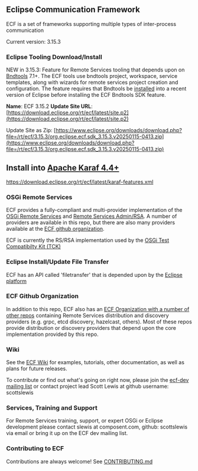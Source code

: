 ## Eclipse Communication Framework
ECF is a set of frameworks supporting multiple types of inter-process communication

Current version: 3.15.3

### Eclipse Tooling Download/Install
NEW in 3.15.3: Feature for Remote Services tooling that depends upon on [Bndtools](https://bndtools.org/) 7.1+.  The ECF tools use bndtools project, workspace, service templates, along with wizards for remote services project creation and configuration.  The feature requires that Bndtools be [installed](https://bndtools.org/installation.html) into a recent version of Eclipse before installing the ECF Bndtools SDK feature.

<b>Name</b>:  ECF 3.15.2
<b>Update Site URL</b>:  [https://download.eclipse.org/rt/ecf/latest/site.p2](https://download.eclipse.org/rt/ecf/latest/site.p2)

Update Site as Zip:  [https://www.eclipse.org/downloads/download.php?file=/rt/ecf/3.15.3/org.eclipse.ecf.sdk_3.15.3.v20250115-0413.zip](https://www.eclipse.org/downloads/download.php?file=/rt/ecf/3.15.3/org.eclipse.ecf.sdk_3.15.3.v20250115-0413.zip)

## Install into [Apache Karaf 4.4+](https://karaf.apache.org/)
https://download.eclipse.org/rt/ecf/latest/karaf-features.xml

### OSGi Remote Services
ECF provides a fully-compliant and multi-provider implementation of the [OSGi Remote Services](https://docs.osgi.org/specification/osgi.cmpn/7.0.0/service.remoteservices.html) and [Remote Services Admin/RSA](https://docs.osgi.org/specification/osgi.cmpn/7.0.0/service.remoteserviceadmin.html).  A number of providers are available in this repo, but there are also many providers available at the [ECF github organization](https://github.com/ECF).

ECF is currently the RS/RSA implementation used by the [OSGi Test Compatibilty Kit (TCK)](https://github.com/osgi/osgi)

### Eclipse Install/Update File Transfer
ECF has an API called 'filetransfer' that is depended upon by the [Eclipse platform](https://github.com/eclipse-platform)

### ECF Github Organization
In addition to this repo, ECF also has an [ECF Organization with a number of other repos](https://github.com/ECF) containing Remote Services distribution and discovery providers (e.g. grpc, etcd discovery, hazelcast, others). Most of these repos provide distribution or discovery providers that depend upon the core implementation provided by this repo.  

### Wiki
See the [ECF Wiki](https://wiki.eclipse.org/Eclipse_Communication_Framework_Project) for examples, tutorials, other documentation, as well as plans for future releases.

To contribute or find out what's going on right now, please join the [ecf-dev mailing list](https://accounts.eclipse.org/mailing-list/ecf-dev) or contact project lead Scott Lewis at github username: scottslewis

### Services, Training and Support
For Remote Services training, support, or expert OSGi or Eclipse development please contact slewis at composent.com, github: scottslewis via email or bring it up on the ECF dev mailing list. 

### Contributing to ECF
Contributions are always welcome!
See [CONTRIBUTING.md](CONTRIBUTING.md)
